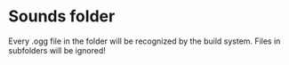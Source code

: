 # Sounds folder

Every .ogg file in the folder will be recognized by the build system.
Files in subfolders will be ignored!
